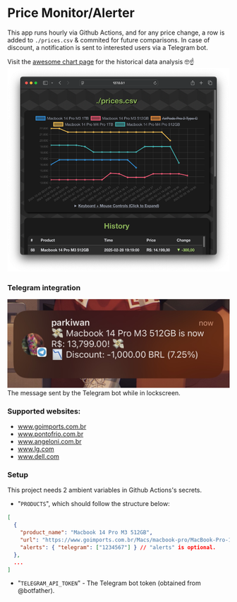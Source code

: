 # Price Monitor/Alerter
This app runs hourly via Github Actions, and for any price change, a row is added to `./prices.csv` & commited for future comparisons. In case of discount, a notification is sent to interested users via a Telegram bot.

Visit the [awesome chart page](https://parklez.github.io/price-monitor-alerter/) for the historical data analysis 🤓☝️
![graph-page](docs/page.png)

### Telegram integration
![telegram-alert](docs/telegram_alert.jpg)
The message sent by the Telegram bot while in lockscreen.

### Supported websites:
- www.goimports.com.br
- www.pontofrio.com.br
- www.angeloni.com.br
- www.lg.com
- www.dell.com

### Setup
This project needs 2 ambient variables in Github Actions's secrets.

- "`PRODUCTS`", which should follow the structure below:
```json
[
  {
    "product_name": "Macbook 14 Pro M3 512GB",
    "url": "https://www.goimports.com.br/Macs/macbook-pro/MacBook-Pro-14-M3-Pro-18GB-512GB-SSD",
    "alerts": { "telegram": ["1234567"] } // "alerts" is optional.
  },
  ...
]
```

- "`TELEGRAM_API_TOKEN`" - The Telegram bot token (obtained from @botfather).
